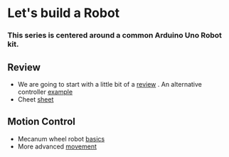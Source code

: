 # Let's build a Robot
### This series is centered around a common Arduino Uno Robot kit. 

## Review
- We are going to start with a little bit of a [review](https://github.com/dougnutz/hoc/tree/master/Robot/BasicControl)
. An alternative controller [example](https://github.com/dougnutz/hoc/tree/master/Robot/MotorControllerESP8266)
- Cheet [sheet](https://github.com/dougnutz/hoc/blob/master/Robot/Review.md)  
## Motion Control
- Mecanum wheel robot [basics](https://github.com/dougnutz/hoc/tree/master/Robot/MotionControlBasics)
- More advanced [movement](https://github.com/dougnutz/hoc/tree/master/Robot/MotorDirectionAndTurns)

###
